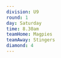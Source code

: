 ```yaml
---
division: U9
round: 1
day: Saturday
time: 8.30am
teamHome: Magpies
teamAway: Stingers
diamond: 4
---
```

